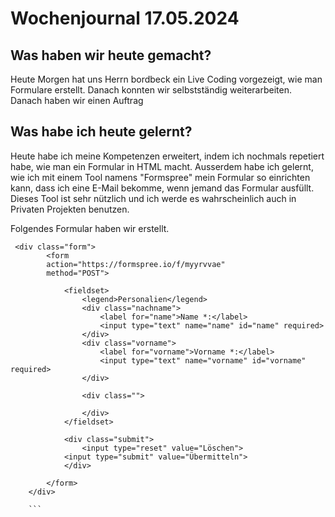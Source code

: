 # Wochenjournal 17.05.2024

## Was haben wir heute gemacht?

Heute Morgen hat uns Herrn bordbeck ein Live Coding vorgezeigt, wie man Formulare erstellt. Danach konnten wir selbstständig weiterarbeiten. Danach haben wir einen Auftrag 

## Was habe ich heute gelernt?

Heute habe ich meine Kompetenzen erweitert, indem ich nochmals repetiert habe, wie man ein Formular in HTML macht. Ausserdem habe ich gelernt, wie ich mit einem Tool namens "Formspree" mein Formular so einrichten kann, dass ich eine E-Mail bekomme, wenn jemand das Formular ausfüllt. Dieses Tool ist sehr nützlich und ich werde es wahrscheinlich auch in Privaten Projekten benutzen.

Folgendes Formular haben wir erstellt.

```
 <div class="form">
        <form  
        action="https://formspree.io/f/myyrvvae"
        method="POST">
    
            <fieldset>
                <legend>Personalien</legend>
                <div class="nachname">
                    <label for="name">Name *:</label>
                    <input type="text" name="name" id="name" required>
                </div>
                <div class="vorname">
                    <label for="vorname">Vorname *:</label>
                    <input type="text" name="vorname" id="vorname" required>
                </div>
    
                <div class="">
    
                </div>
            </fieldset>
    
            <div class="submit">
                <input type="reset" value="Löschen">
            <input type="submit" value="Übermitteln">
            </div>
    
        </form>
    </div>

    ```